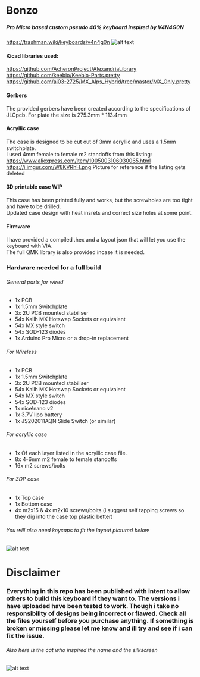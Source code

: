 # Bonzo
##### Pro Micro based custom pseudo 40% keyboard inspired by V4N4G0N
https://trashman.wiki/keyboards/v4n4g0n
![alt text](https://i.imgur.com/aKBtpmu.jpg "Bonzo")

#### Kicad libraries used:

https://github.com/AcheronProject/AlexandriaLibrary<br/>
https://github.com/keebio/Keebio-Parts.pretty<br/>
https://github.com/ai03-2725/MX_Alps_Hybrid/tree/master/MX_Only.pretty

#### Gerbers

The provided gerbers have been created according to the specifications of JLCpcb. For plate the size is 275.3mm * 113.4mm

#### Acryllic case

The case is designed to be cut out of 3mm acryllic and uses a 1.5mm switchplate.<br/>
I used 4mm female to female m2 standoffs from this listing: https://www.aliexpress.com/item/1005003106030065.html<br/>
https://i.imgur.com/W8KVRhH.png Picture for reference if the listing gets deleted

#### 3D printable case WIP

This case has been printed fully and works, but the screwholes are too tight and have to be drilled.<br/> Updated case design with heat insrets and correct size holes at some point.

#### Firmware 

I have provided a compiled .hex and a layout json that will let you use the keyboard with VIA.<br/>
The full QMK library is also provided incase it is needed.

### Hardware needed for a full build
###### General parts for wired
* 1x PCB
* 1x 1.5mm Switchplate
* 3x 2U PCB mounted stabiliser
* 54x Kailh MX Hotswap Sockets or equivalent
* 54x MX style switch
* 54x SOD-123 diodes
* 1x Arduino Pro Micro or a drop-in replacement
###### For Wireless
* 1x PCB
* 1x 1.5mm Switchplate
* 3x 2U PCB mounted stabiliser
* 54x Kailh MX Hotswap Sockets or equivalent
* 54x MX style switch
* 54x SOD-123 diodes
* 1x nice!nano v2
* 1x 3.7V lipo battery
* 1x JS202011AQN Slide Switch (or similar)

###### For acryllic case
* 1x Of each layer listed in the acryllic case file.
* 8x 4-6mm m2 female to female standoffs 
* 16x m2 screws/bolts
###### For 3DP case
* 1x Top case
* 1x Bottom case
* 4x m2x15 & 4x m2x10 screws/bolts (i suggest self tapping screws so they dig into the case top plastic better)


###### You will also need keycaps to fit the layout pictured below 
![alt text](https://i.imgur.com/XcQJnYB.png "layout")

# Disclaimer
### Everything in this repo has been published with intent to allow others to build this keyboard if they want to. The versions i have uploaded have been tested to work. Though i take no responsibility of designs being incorrect or flawed. Check all the files yourself before you purchase anything. If something is broken or missing please let me know and ill try and see if i can fix the issue.

###### Also here is the cat who inspired the name and the silkscreen
![alt text](https://i.imgur.com/2VJDWau.jpg "the boy")
